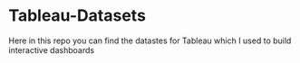 # Tableau-Datasets #        

Here in this repo you can find the datastes for Tableau which I used to build interactive dashboards    
 
 
